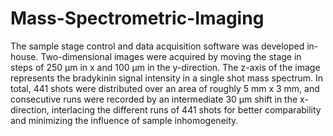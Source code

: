 # Mass-Spectrometric-Imaging
The sample stage control and data acquisition software was developed in-house. Two-dimensional images were acquired by moving the stage in steps of 250 μm in x and 100 μm in the y-direction. The z-axis of the image represents the bradykinin signal intensity in a single shot mass spectrum. In total, 441 shots were distributed over an area of roughly 5 mm x 3 mm, and consecutive runs were recorded by an intermediate 30 μm shift in the x-direction, interlacing the different runs of 441 shots for better comparability and minimizing the influence of sample inhomogeneity. 

